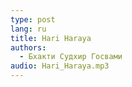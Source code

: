 ```yaml
---
type: post
lang: ru
title: Hari Haraya
authors:
  - Бхакти Судхир Госвами
audio: Hari_Haraya.mp3
---
```

